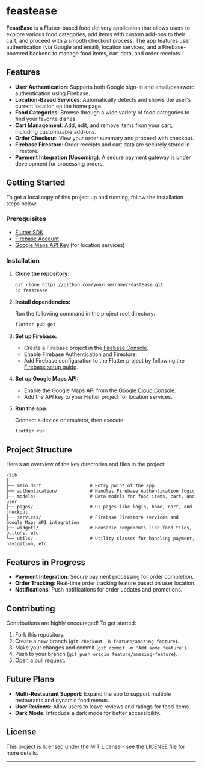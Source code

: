# feastease




**FeastEase** is a Flutter-based food delivery application that allows users to explore various food categories, add items with custom add-ons to their cart, and proceed with a smooth checkout process. The app features user authentication (via Google and email), location services, and a Firebase-powered backend to manage food items, cart data, and order receipts.

## Features

- **User Authentication**: Supports both Google sign-in and email/password authentication using Firebase.
- **Location-Based Services**: Automatically detects and shows the user's current location on the home page.
- **Food Categories**: Browse through a wide variety of food categories to find your favorite dishes.
- **Cart Management**: Add, edit, and remove items from your cart, including customizable add-ons.
- **Order Checkout**: View your order summary and proceed with checkout.
- **Firebase Firestore**: Order receipts and cart data are securely stored in Firestore.
- **Payment Integration (Upcoming)**: A secure payment gateway is under development for processing orders.

## Getting Started

To get a local copy of this project up and running, follow the installation steps below.

### Prerequisites

- [Flutter SDK](https://flutter.dev/docs/get-started/install)
- [Firebase Account](https://firebase.google.com/)
- [Google Maps API Key](https://developers.google.com/maps/gmp-get-started) (for location services)

### Installation

1. **Clone the repository:**

   ```bash
   git clone https://github.com/yourusername/FeastEase.git
   cd feastease
   ```

2. **Install dependencies:**

   Run the following command in the project root directory:

   ```bash
   flutter pub get
   ```

3. **Set up Firebase:**

   - Create a Firebase project in the [Firebase Console](https://console.firebase.google.com/).
   - Enable Firebase Authentication and Firestore.
   - Add Firebase configuration to the Flutter project by following the [Firebase setup guide](https://firebase.flutter.dev/docs/overview).

4. **Set up Google Maps API:**

   - Enable the Google Maps API from the [Google Cloud Console](https://console.cloud.google.com/).
   - Add the API key to your Flutter project for location services.

5. **Run the app:**

   Connect a device or emulator, then execute:

   ```bash
   flutter run
   ```

## Project Structure

Here’s an overview of the key directories and files in the project:

```plaintext
/lib
│
├── main.dart                  # Entry point of the app
├── authentication/            # Handles Firebase Authentication logic
├── models/                    # Data models for food items, cart, and user
├── pages/                     # UI pages like login, home, cart, and checkout
├── services/                  # Firebase Firestore services and Google Maps API integration
├── widgets/                   # Reusable components like food tiles, buttons, etc.
└── utils/                     # Utility classes for handling payment, navigation, etc.
```

## Features in Progress

- **Payment Integration**: Secure payment processing for order completion.
- **Order Tracking**: Real-time order tracking feature based on user location.
- **Notifications**: Push notifications for order updates and promotions.

## Contributing

Contributions are highly encouraged! To get started:

1. Fork this repository.
2. Create a new branch (`git checkout -b feature/amazing-feature`).
3. Make your changes and commit (`git commit -m 'Add some feature'`).
4. Push to your branch (`git push origin feature/amazing-feature`).
5. Open a pull request.

## Future Plans

- **Multi-Restaurant Support**: Expand the app to support multiple restaurants and dynamic food menus.
- **User Reviews**: Allow users to leave reviews and ratings for food items.
- **Dark Mode**: Introduce a dark mode for better accessibility.

## License

This project is licensed under the MIT License - see the [LICENSE](LICENSE) file for more details.

---


